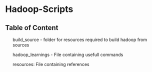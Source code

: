 # Hadoop-Scripts
## Table of Content
<ul> build_source - folder for resources required to build hadoop from sources</ul>
<ul> hadoop_learnings - File containing usefull commands</ul>
 <ul> resources: File containing references</ul>